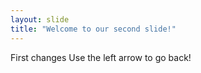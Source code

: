 ```yaml
---
layout: slide
title: "Welcome to our second slide!"
---
```

First changes
Use the left arrow to go back!
